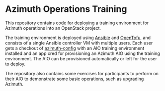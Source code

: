 # Azimuth Operations Training

This repository contains code for deploying a training environment for Azimuth operations into
an OpenStack project.

The training environment is deployed using [Ansible](https://www.ansible.com/) and
[OpenTofu](https://opentofu.org/), and consists of a single Ansible controller VM with multiple
users. Each user gets a checkout of [azimuth-config](https://github.com/stackhpc/azimuth-config)
with an AIO training environment installed and an app cred for provisioning an Azimuth AIO using
the training environment. The AIO can be provisioned automatically or left for the user to deploy.

The repository also contains some exercises for participants to perform on their AIO to
demonstrate some basic operations, such as upgrading Azimuth.

